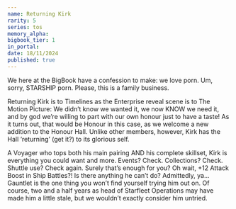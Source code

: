 ```yaml
---
name: Returning Kirk
rarity: 5
series: tos
memory_alpha:
bigbook_tier: 1
in_portal:
date: 18/11/2024
published: true
---
```


We here at the BigBook have a confession to make: we love porn. Um, sorry, STARSHIP porn. Please, this is a family business.

Returning Kirk is to Timelines as the Enterprise reveal scene is to The Motion Picture: We didn’t know we wanted it, we now KNOW we need it, and by god we’re willing to part with our own honour just to have a taste! As it turns out, that would be Honour in this case, as we welcome a new addition to the Honour Hall. Unlike other members, however, Kirk has the Hall ‘returning’ (get it?) to its glorious self.

A Voyager who tops both his main pairing AND his complete skillset, Kirk is everything you could want and more. Events? Check. Collections? Check. Shuttle use? Check again. Surely that’s enough for you? Oh wait, +12 Attack Boost in Ship Battles?! Is there anything he can’t do? Admittedly, ya…Gauntlet is the one thing you won’t find yourself trying him out on. Of course, two and a half years as head of Starfleet Operations may have made him a little stale, but we wouldn’t exactly consider him untried.
